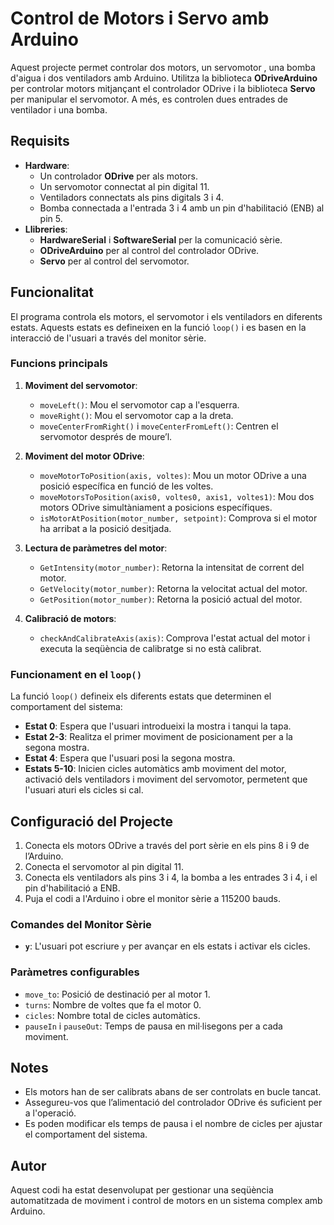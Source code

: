 # Control de Motors i Servo amb Arduino

Aquest projecte permet controlar dos motors, un servomotor , una bomba d'aigua i dos ventiladors amb Arduino. Utilitza la biblioteca **ODriveArduino** per controlar motors mitjançant el controlador ODrive i la biblioteca **Servo** per manipular el servomotor. A més, es controlen dues entrades de ventilador i una bomba.

## Requisits

- **Hardware**: 
  - Un controlador **ODrive** per als motors.
  - Un servomotor connectat al pin digital 11.
  - Ventiladors connectats als pins digitals 3 i 4.
  - Bomba connectada a l'entrada 3 i 4 amb un pin d'habilitació (ENB) al pin 5.
- **Llibreries**:
  - **HardwareSerial** i **SoftwareSerial** per la comunicació sèrie.
  - **ODriveArduino** per al control del controlador ODrive.
  - **Servo** per al control del servomotor.

## Funcionalitat

El programa controla els motors, el servomotor i els ventiladors en diferents estats. Aquests estats es defineixen en la funció `loop()` i es basen en la interacció de l'usuari a través del monitor sèrie.

### Funcions principals

1. **Moviment del servomotor**:
   - `moveLeft()`: Mou el servomotor cap a l'esquerra.
   - `moveRight()`: Mou el servomotor cap a la dreta.
   - `moveCenterFromRight()` i `moveCenterFromLeft()`: Centren el servomotor després de moure’l.

2. **Moviment del motor ODrive**:
   - `moveMotorToPosition(axis, voltes)`: Mou un motor ODrive a una posició específica en funció de les voltes.
   - `moveMotorsToPosition(axis0, voltes0, axis1, voltes1)`: Mou dos motors ODrive simultàniament a posicions específiques.
   - `isMotorAtPosition(motor_number, setpoint)`: Comprova si el motor ha arribat a la posició desitjada.

3. **Lectura de paràmetres del motor**:
   - `GetIntensity(motor_number)`: Retorna la intensitat de corrent del motor.
   - `GetVelocity(motor_number)`: Retorna la velocitat actual del motor.
   - `GetPosition(motor_number)`: Retorna la posició actual del motor.

4. **Calibració de motors**:
   - `checkAndCalibrateAxis(axis)`: Comprova l'estat actual del motor i executa la seqüència de calibratge si no està calibrat.

### Funcionament en el `loop()`

La funció `loop()` defineix els diferents estats que determinen el comportament del sistema:
- **Estat 0**: Espera que l'usuari introdueixi la mostra i tanqui la tapa.
- **Estat 2-3**: Realitza el primer moviment de posicionament per a la segona mostra.
- **Estat 4**: Espera que l'usuari posi la segona mostra.
- **Estats 5-10**: Inicien cicles automàtics amb moviment del motor, activació dels ventiladors i moviment del servomotor, permetent que l'usuari aturi els cicles si cal.

## Configuració del Projecte

1. Conecta els motors ODrive a través del port sèrie en els pins 8 i 9 de l’Arduino.
2. Conecta el servomotor al pin digital 11.
3. Conecta els ventiladors als pins 3 i 4, la bomba a les entrades 3 i 4, i el pin d'habilitació a ENB.
4. Puja el codi a l'Arduino i obre el monitor sèrie a 115200 bauds.

### Comandes del Monitor Sèrie

- **`y`**: L'usuari pot escriure `y` per avançar en els estats i activar els cicles.

### Paràmetres configurables

- `move_to`: Posició de destinació per al motor 1.
- `turns`: Nombre de voltes que fa el motor 0.
- `cicles`: Nombre total de cicles automàtics.
- `pauseIn` i `pauseOut`: Temps de pausa en mil·lisegons per a cada moviment.

## Notes

- Els motors han de ser calibrats abans de ser controlats en bucle tancat.
- Assegureu-vos que l’alimentació del controlador ODrive és suficient per a l'operació.
- Es poden modificar els temps de pausa i el nombre de cicles per ajustar el comportament del sistema.

## Autor

Aquest codi ha estat desenvolupat per gestionar una seqüència automatitzada de moviment i control de motors en un sistema complex amb Arduino.
